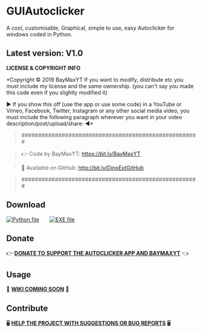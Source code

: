 # GUIAutoclicker
A cool, customisable, Graphical, simple to use, easy Autoclicker for windows coded in Python.

## Latest version: __V1.0__


**LICENSE & COPYRIGHT INFO**

*Copyright © 2019 BayMaxYT
If you want to modify, distribute etc you must include my license and the same ownership. (you can't say you made this code even if you slightly modified it)


▶ If you show this off (use the app or use some code) in a YouTube or Vimeo, Facebook, Twitter, Instagram or any other social media video, you must include the following paragraph wherever you want in your video description/post/upload/share: ◀*

> #####################################################

> 👉 Code by BayMaxYT: https://bit.ly/BayMaxYT

> 🔗 Available on GitHub: http://bit.ly/DinoExtGitHub

> #####################################################



## Download

[![Python file](http://icons.iconarchive.com/icons/cornmanthe3rd/plex/128/Other-python-icon.png)](https://link-to.net/53241/downloadpyfile)&nbsp;&nbsp;&nbsp;&nbsp;&nbsp;&nbsp;
[![EXE file](http://icons.iconarchive.com/icons/pelfusion/flat-file-type/128/exe-icon.png)](https://pastebin.com/ma9xw8yt)&nbsp;&nbsp;&nbsp;&nbsp;&nbsp;&nbsp;


## Donate

👉 **[DONATE TO SUPPORT THE AUTOCLICKER APP AND BAYMAXYT](https://en.tipeee.com/baymax-iii)** 👈 

## Usage

📝 **[WIKI COMING SOON](https://github.com/ZeWhiteHatHacker/GUIAutoclicker/wiki)** 📝

## Contribute

🖥️ **[HELP THE PROJECT WITH SUGGESTIONS OR BUG REPORTS](https://github.com/ZeWhiteHatHacker/GUIAutoclicker/issues)** 🖥️
